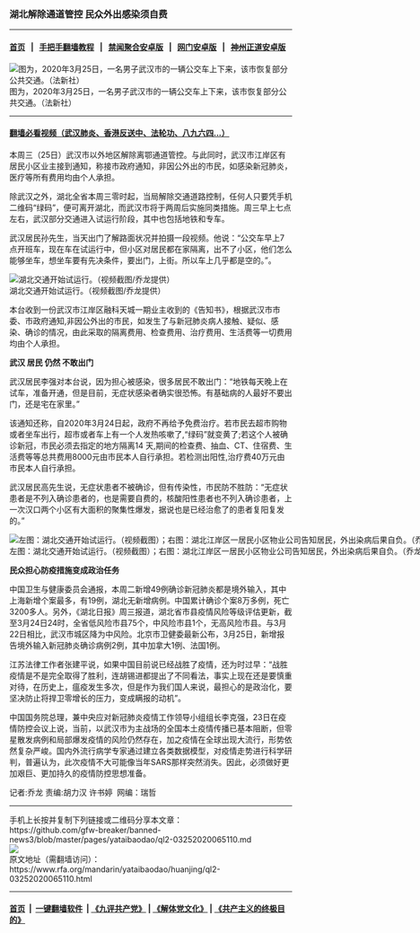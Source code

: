 ### 湖北解除通道管控 民众外出感染须自费
------------------------

#### [首页](https://github.com/gfw-breaker/banned-news3/blob/master/README.md) &nbsp;&nbsp;|&nbsp;&nbsp; [手把手翻墙教程](https://github.com/gfw-breaker/guides/wiki) &nbsp;&nbsp;|&nbsp;&nbsp; [禁闻聚合安卓版](https://github.com/gfw-breaker/bn-android) &nbsp;&nbsp;|&nbsp;&nbsp; [网门安卓版](https://github.com/oGate2/oGate) &nbsp;&nbsp;|&nbsp;&nbsp; [神州正道安卓版](https://github.com/SzzdOgate/update) 



<div id="headerimg">
 <img alt="图为，2020年3月25日，一名男子武汉市的一辆公交车上下来，该市恢复部分公共交通。（法新社）" src="https://www.rfa.org/mandarin/yataibaodao/huanjing/ql2-03252020065110.html/000_1Q60AN.jpg/@@images/a7355567-e940-4ffa-b89c-68c0a2292608.jpeg" title="图为，2020年3月25日，一名男子武汉市的一辆公交车上下来，该市恢复部分公共交通。（法新社）"/>
 <div id="headerimgcontents">
  <div id="headerimgcaption">
   <span>
    图为，2020年3月25日，一名男子武汉市的一辆公交车上下来，该市恢复部分公共交通。（法新社）
   </span>
   <!-- zoomattribute -->
  </div>
  <!-- headerimgcaption -->
 </div>
 <!-- headerimagecontents -->
</div>

<hr/>


#### [翻墙必看视频（武汉肺炎、香港反送中、法轮功、八九六四...）](https://github.com/gfw-breaker/banned-news3/blob/master/pages/link3.md)

<div id="storytext">
 <div>
  <div class="slot_header">
  </div>
 </div>
 <p>
  本周三（25日）武汉市以外地区解除离鄂通道管控。与此同时，武汉市江岸区有居民小区业主接到通知，称接市政府通知，非因公外出的市民，如感染新冠肺炎，医疗等所有费用均由个人承担。
 </p>
 <p>
  除武汉之外，湖北全省本周三零时起，当局解除交通道路控制，任何人只要凭手机二维码“绿码”，便可离开湖北，而武汉市将于两周后实施同类措施。周三早上七点左右，武汉部分交通进入试运行阶段，其中也包括地铁和专车。
 </p>
 <p>
 </p>
 <p>
 </p>
 <p>
  武汉居民孙先生，当天出门了解路面状况并拍摄一段视频。他说：“公交车早上7点开班车，现在车在试运行中，但小区对居民都在家隔离，出不了小区，他们怎么能够坐车，想坐车要有先决条件，要出门，上街。所以车上几乎都是空的。”。
 </p>
 <p>
 </p>
 <p>
  <div class="image-inline captioned" style="width:1234px;">
   <div style="width:1234px;">
    <img alt="湖北交通开始试运行。（视频截图/乔龙提供）" src="https://www.rfa.org/mandarin/yataibaodao/huanjing/ql2-03252020065110.html/m0325-ql2p2.jpg" title="湖北交通开始试运行。（视频截图/乔龙提供）"/>
   </div>
   <div class="image-caption">
    <span style="width:1234px;">
     湖北交通开始试运行。（视频截图/乔龙提供）
    </span>
    <span class="copyright">
    </span>
   </div>
  </div>
 </p>
 <p>
  本台收到一份武汉市江岸区融科天城一期业主收到的《告知书》，根据武汉市市委、市政府通知,非因公外出的市民，如发生了与新冠肺炎病人接触、疑似、感染、确诊的情况，由此采取的隔离费用、检查费用、治疗费用、生活费等一切费用均由个人承担。
 </p>
 <p>
  <b>
   武汉
  </b>
  <b>
   居民
  </b>
  <b>
   仍然
  </b>
  <b>
   不敢出门
  </b>
 </p>
 <p>
  <b>
  </b>
 </p>
 <p>
  武汉居民李强对本台说，因为担心被感染，很多居民不敢出门：“地铁每天晚上在试车，准备开通，但是目前，无症状感染者确实很恐怖。有基础病的人最好不要出门，还是宅在家里。”
 </p>
 <p>
  该通知还称，自2020年3月24日起，政府不再给予免费治疗。若市民去超市购物或者坐车出行，超市或者车上有一个人发热咳嗽了,“绿码”就变黄了;若这个人被确诊新冠，市民必须去指定的地方隔离14 天,期间的检查费、抽血、CT、住宿费、生活费等等总共费用8000元由市民本人自行承担。若检测出阳性,治疗费40万元由市民本人自行承担。
 </p>
 <p>
  武汉居民高先生说，无症状患者不被确诊，但有传染性，市民防不胜防：“无症状患者是不列入确诊患者的，也是需要自费的，核酸阳性患者也不列入确诊患者，上一次汉口两个小区有大面积的聚集性爆发，据说也是已经治愈了的患者复阳复发的。”
 </p>
 <p>
 </p>
 <p>
  <div class="image-inline captioned" style="width:1500px;">
   <div style="width:1500px;">
    <img alt="左图：湖北交通开始试运行。（视频截图）；右图：湖北江岸区一居民小区物业公司告知居民，外出染病后果自负。（乔龙提供）" src="https://www.rfa.org/mandarin/yataibaodao/huanjing/ql2-03252020065110.html/m0325-ql2p1.jpg" title="左图：湖北交通开始试运行。（视频截图）；右图：湖北江岸区一居民小区物业公司告知居民，外出染病后果自负。（乔龙提供）   "/>
   </div>
   <div class="image-caption">
    <span style="width:1500px;">
     左图：湖北交通开始试运行。（视频截图）；右图：湖北江岸区一居民小区物业公司告知居民，外出染病后果自负。（乔龙提供）
    </span>
    <span class="copyright">
    </span>
   </div>
  </div>
 </p>
 <p>
  <b>
   民众担心防疫措施变成政治任务
  </b>
 </p>
 <p>
  中国卫生与健康委员会通报，本周二新增49例确诊新冠肺炎都是境外输入，其中上海新增个案最多，有19例，湖北无新增病例。中国累计确诊个案8万多例，死亡3200多人。另外，《湖北日报》周三报道，湖北省市县疫情风险等级评估更新，截至3月24日24时，全省低风险市县75个，中风险市县1个，无高风险市县。与3月22日相比，武汉市城区降为中风险。北京市卫健委最新公布，3月25日，新增报告境外输入新冠肺炎确诊病例2例，其中加拿大1例、法国1例。
 </p>
 <p>
  江苏法律工作者张建平说，如果中国目前说已经战胜了疫情，还为时过早：“战胜疫情是不是完全取得了胜利，连胡锡进都提出了不同看法，事实上现在还是要慎重对待，在历史上，瘟疫发生多次，但是作为我们国人来说，最担心的是政治化，要坚决防止将捍卫零增长的压力，变成瞒报的动机”。
 </p>
 <p>
  中国国务院总理，兼中央应对新冠肺炎疫情工作领导小组组长李克强，23日在疫情防控会议上说，当前，以武汉市为主战场的全国本土疫情传播已基本阻断，但零星散发病例和局部爆发疫情的风险仍然存在，加之疫情在全球出现大流行，形势依然复杂严峻。国内外流行病学专家通过建立各类数据模型，对疫情走势进行科学研判，普遍认为，此次疫情不大可能像当年SARS那样突然消失。因此，必须做好更加艰巨、更加持久的疫情防控思想准备。
 </p>
 <p>
 </p>
 <p>
  记者:乔龙 责编:胡力汉 许书婷  网编：瑞哲
 </p>
</div>

<hr/>
手机上长按并复制下列链接或二维码分享本文章：<br/>
https://github.com/gfw-breaker/banned-news3/blob/master/pages/yataibaodao/ql2-03252020065110.md <br/>
<a href='https://github.com/gfw-breaker/banned-news3/blob/master/pages/yataibaodao/ql2-03252020065110.md'><img src='https://github.com/gfw-breaker/banned-news3/blob/master/pages/yataibaodao/ql2-03252020065110.md.png'/></a> <br/>
原文地址（需翻墙访问）：https://www.rfa.org/mandarin/yataibaodao/huanjing/ql2-03252020065110.html


------------------------
#### [首页](https://github.com/gfw-breaker/banned-news3/blob/master/README.md) &nbsp;|&nbsp; [一键翻墙软件](https://github.com/gfw-breaker/nogfw/blob/master/README.md) &nbsp;| [《九评共产党》](https://github.com/gfw-breaker/9ping.md/blob/master/README.md#九评之一评共产党是什么) | [《解体党文化》](https://github.com/gfw-breaker/jtdwh.md/blob/master/README.md) | [《共产主义的终极目的》](https://github.com/gfw-breaker/gczydzjmd.md/blob/master/README.md)


<img src='http://gfw-breaker.win/banned-news3/pages/yataibaodao/ql2-03252020065110.md' width='0px' height='0px'/>